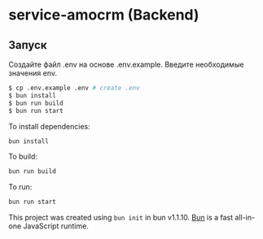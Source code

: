 # service-amocrm (Backend)
##  Запуск
Создайте файл .env на основе .env.example. Введите необходимые значения env.

```bash
$ cp .env.example .env # create .env
$ bun install
$ bun run build
$ bun run start
```

To install dependencies:

```bash
bun install
```

To build:

```bash
bun run build
```

To run:

```bash
bun run start
```

This project was created using `bun init` in bun v1.1.10. [Bun](https://bun.sh) is a fast all-in-one JavaScript runtime.
